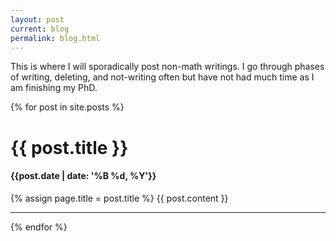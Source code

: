 ```yaml
---
layout: post
current: blog
permalink: blog.html
---
```


This is where I will sporadically post non-math writings. I go through phases of writing, deleting, and not-writing often but 
have not had much time as I am finishing my PhD.

{% for post in site.posts  %}
<h1>{{ post.title }}</h1>
<h4>{{post.date | date: '%B %d, %Y'}}</h4>
{% assign page.title = post.title %}
{{ post.content }}
<hr>
{% endfor %}
